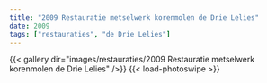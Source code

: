 ```yaml
---
title: "2009 Restauratie metselwerk korenmolen de Drie Lelies"
date: 2009
tags: ["restauraties", "de Drie Lelies"]
---
```


{{< gallery dir="images/restauraties/2009 Restauratie metselwerk korenmolen de Drie Lelies" />}}
{{< load-photoswipe >}}